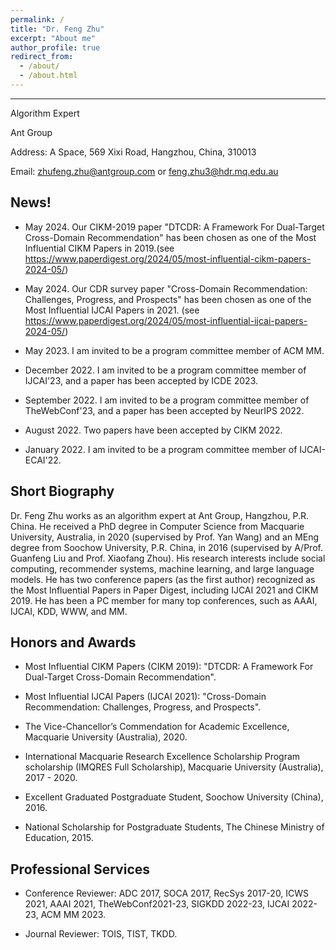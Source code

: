 ```yaml
---
permalink: /
title: "Dr. Feng Zhu"
excerpt: "About me"
author_profile: true
redirect_from: 
  - /about/
  - /about.html
---
```


------
Algorithm Expert

Ant Group

Address: A Space, 569 Xixi Road, Hangzhou, China, 310013

Email: zhufeng.zhu@antgroup.com or feng.zhu3@hdr.mq.edu.au

News!
------
* May 2024. Our CIKM-2019 paper "DTCDR: A Framework For Dual-Target Cross-Domain Recommendation" has been chosen as one of the Most Influential CIKM Papers in 2019.(see https://www.paperdigest.org/2024/05/most-influential-cikm-papers-2024-05/)

* May 2024. Our CDR survey paper "Cross-Domain Recommendation: Challenges, Progress, and Prospects" has been chosen as one of the Most Influential IJCAI Papers in 2021. (see https://www.paperdigest.org/2024/05/most-influential-ijcai-papers-2024-05/)

* May 2023. I am invited to be a program committee member of ACM MM.

* December 2022. I am invited to be a program committee member of IJCAI'23, and a paper has been accepted by ICDE 2023. 

* September 2022. I am invited to be a program committee member of TheWebConf'23, and a paper has been accepted by NeurIPS 2022.

* August 2022. Two papers have been accepted by CIKM 2022.

* January 2022. I am invited to be a program committee member of IJCAI-ECAI'22.

Short Biography
------
Dr. Feng Zhu works as an algorithm expert at Ant Group, Hangzhou, P.R. China. He received a PhD degree in Computer Science from Macquarie University, Australia, in 2020 (supervised by Prof. Yan Wang) and an MEng degree from Soochow University, P.R. China, in 2016 (supervised by A/Prof. Guanfeng Liu and Prof. Xiaofang Zhou). His research interests include social computing, recommender systems, machine learning, and large language models. He has two conference papers (as the first author) recognized as the Most Influential Papers in Paper Digest, including IJCAI 2021 and CIKM 2019. He has been a PC member for many top conferences, such as AAAI, IJCAI, KDD, WWW, and MM.

Honors and Awards
------
* Most Influential CIKM Papers (CIKM 2019): "DTCDR: A Framework For Dual-Target Cross-Domain Recommendation".
  
* Most Influential IJCAI Papers (IJCAI 2021): "Cross-Domain Recommendation: Challenges, Progress, and Prospects".

* The Vice-Chancellor’s Commendation for Academic Excellence, Macquarie University (Australia), 2020.

* International Macquarie Research Excellence Scholarship Program scholarship (IMQRES Full Scholarship), Macquarie University (Australia), 2017 - 2020.

* Excellent Graduated Postgraduate Student, Soochow University (China), 2016.

* National Scholarship for Postgraduate Students, The Chinese Ministry of Education, 2015.

Professional Services
------
* Conference Reviewer: ADC 2017, SOCA 2017, RecSys 2017-20, ICWS 2021, AAAI 2021, TheWebConf2021-23, SIGKDD 2022-23, IJCAI 2022-23, ACM MM 2023.

* Journal Reviewer: TOIS, TIST, TKDD.
